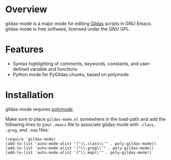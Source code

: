 # Overview

gildas-mode is a major mode for editing
[Gildas](http://www.iram.fr/IRAMFR/GILDAS) scripts in GNU Emacs.
gildas-mode is free software, licensed under the GNU GPL.

# Features

* Syntax highlighting of comments, keywords, constants, and
  user-defined variable and functions
* Python mode for PyGildas chunks, based on polymode

# Installation

gildas-mode requires [polymode](https://github.com/vitoshka/polymode).

Make sure to place `gildas-mode.el` somewhere in the load-path and add
the following lines to your `.emacs` file to associate gildas-mode
with `.class`, `.greg`, and `.map` files:

```emacs-lisp
(require 'gildas-mode)
(add-to-list 'auto-mode-alist '("\\.class\\'" . poly-gildas-mode))
(add-to-list 'auto-mode-alist '("\\.greg\\'" . poly-gildas-mode))
(add-to-list 'auto-mode-alist '("\\.map\\'" . poly-gildas-mode))
```
